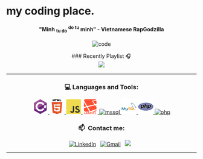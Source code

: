 <h1 align="left">my coding place. </h1>

<div align="center">
  <h4>
    "Minh <sub>tu do</sub> <sup>do tu</sup> minh" - Vietnamese RapGodzilla
  </h4>
</div>  

<div align="center">
  
  ![code](https://github.com/lan123456ok/lan123456ok/assets/64628837/7ccfb6dc-2ea3-4490-bc43-72eb68ad289e)
</div>  

<div align="center">
  ### Recently Playlist 🎧
<br>
<div>
  <div align="center">
    <img width="180" src="https://apple-music-readme-xi.vercel.app/">
  </div>
</div>

---

 ### 💻 Languages and Tools:
<a href="https://www.w3schools.com/cs/" target="_blank" rel="noreferrer"> <img src="https://raw.githubusercontent.com/devicons/devicon/master/icons/csharp/csharp-original.svg" alt="csharp" width="40" height="40"/> </a> 
<a href="https://www.w3.org/html/" target="_blank" rel="noreferrer"> <img src="https://raw.githubusercontent.com/devicons/devicon/master/icons/html5/html5-original-wordmark.svg" alt="html5" width="40" height="40"/> </a> 
<a href="https://developer.mozilla.org/en-US/docs/Web/JavaScript" target="_blank" rel="noreferrer"> <img src="https://raw.githubusercontent.com/devicons/devicon/master/icons/javascript/javascript-original.svg" alt="javascript" width="40" height="40"/> </a> 
<a href="https://laravel.com/" target="_blank" rel="noreferrer"> <img src="https://raw.githubusercontent.com/devicons/devicon/master/icons/laravel/laravel-plain-wordmark.svg" alt="laravel" width="40" height="40"/> </a> 
<a href="https://www.microsoft.com/en-us/sql-server" target="_blank" rel="noreferrer"> <img src="https://www.svgrepo.com/show/303229/microsoft-sql-server-logo.svg" alt="mssql" width="40" height="40"/> 
</a> 
<a href="https://www.mysql.com/" target="_blank" rel="noreferrer"> <img src="https://raw.githubusercontent.com/devicons/devicon/master/icons/mysql/mysql-original-wordmark.svg" alt="mysql" width="40" height="40"/> </a> 
<a href="https://www.php.net" target="_blank" rel="noreferrer"> <img src="https://raw.githubusercontent.com/devicons/devicon/master/icons/php/php-original.svg" alt="php" width="40" height="40"/> </a>
<a href="https://vuejs.org/" target="_blank" rel="noreferrer"> <img src="https://user-images.githubusercontent.com/25181517/117448124-a2da9800-af3e-11eb-85d2-bd1b69b65603.png" alt="php" width="40" height="40"/> </a>

### 📫 &nbsp;Contact me:
<a href="#"><img alt="LinkedIn" src="https://img.shields.io/badge/linkedin%20-%230077B5.svg?&style=flat&logo=linkedin&logoColor=white"/></a> &nbsp;
<a href="mailto:my.nc.work@gmail.com"><img alt="Gmail" src="https://img.shields.io/badge/Gmail-D14836?style=flat&logo=gmail&logoColor=white" /></a> &nbsp;
<a href="https://www.instagram.com/wan_myxxaka/"><img src="https://img.shields.io/badge/-@wan_myxxaka-E4405F?style=flat&logo=Instagram&logoColor=white"/></a> &nbsp;

  
</div>  


---


